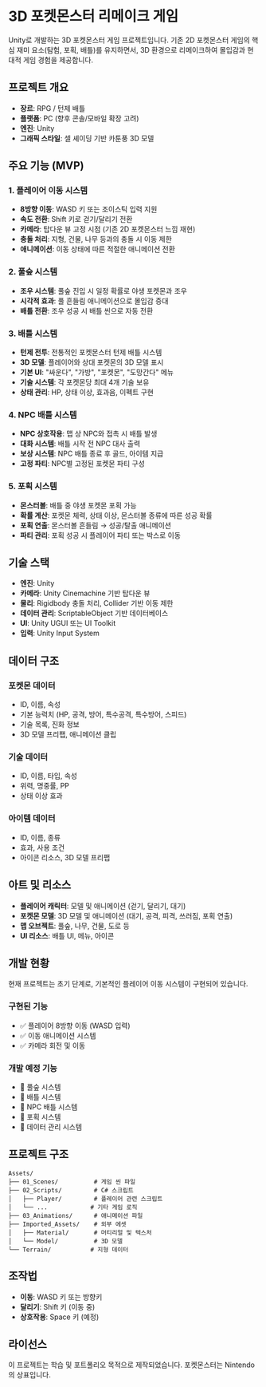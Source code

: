 # 3D 포켓몬스터 리메이크 게임

Unity로 개발하는 3D 포켓몬스터 게임 프로젝트입니다. 기존 2D 포켓몬스터 게임의 핵심 재미 요소(탐험, 포획, 배틀)를 유지하면서, 3D 환경으로 리메이크하여 몰입감과 현대적 게임 경험을 제공합니다.

## 프로젝트 개요

- **장르**: RPG / 턴제 배틀
- **플랫폼**: PC (향후 콘솔/모바일 확장 고려)
- **엔진**: Unity
- **그래픽 스타일**: 셀 셰이딩 기반 카툰풍 3D 모델

## 주요 기능 (MVP)

### 1. 플레이어 이동 시스템
- **8방향 이동**: WASD 키 또는 조이스틱 입력 지원
- **속도 전환**: Shift 키로 걷기/달리기 전환
- **카메라**: 탑다운 뷰 고정 시점 (기존 2D 포켓몬스터 느낌 재현)
- **충돌 처리**: 지형, 건물, 나무 등과의 충돌 시 이동 제한
- **애니메이션**: 이동 상태에 따른 적절한 애니메이션 전환

### 2. 풀숲 시스템
- **조우 시스템**: 풀숲 진입 시 일정 확률로 야생 포켓몬과 조우
- **시각적 효과**: 풀 흔들림 애니메이션으로 몰입감 증대
- **배틀 전환**: 조우 성공 시 배틀 씬으로 자동 전환

### 3. 배틀 시스템
- **턴제 전투**: 전통적인 포켓몬스터 턴제 배틀 시스템
- **3D 모델**: 플레이어와 상대 포켓몬의 3D 모델 표시
- **기본 UI**: "싸운다", "가방", "포켓몬", "도망간다" 메뉴
- **기술 시스템**: 각 포켓몬당 최대 4개 기술 보유
- **상태 관리**: HP, 상태 이상, 효과음, 이펙트 구현

### 4. NPC 배틀 시스템
- **NPC 상호작용**: 맵 상 NPC와 접촉 시 배틀 발생
- **대화 시스템**: 배틀 시작 전 NPC 대사 출력
- **보상 시스템**: NPC 배틀 종료 후 골드, 아이템 지급
- **고정 파티**: NPC별 고정된 포켓몬 파티 구성

### 5. 포획 시스템
- **몬스터볼**: 배틀 중 야생 포켓몬 포획 가능
- **확률 계산**: 포켓몬 체력, 상태 이상, 몬스터볼 종류에 따른 성공 확률
- **포획 연출**: 몬스터볼 흔들림 → 성공/탈출 애니메이션
- **파티 관리**: 포획 성공 시 플레이어 파티 또는 박스로 이동

## 기술 스택

- **엔진**: Unity
- **카메라**: Unity Cinemachine 기반 탑다운 뷰
- **물리**: Rigidbody 충돌 처리, Collider 기반 이동 제한
- **데이터 관리**: ScriptableObject 기반 데이터베이스
- **UI**: Unity UGUI 또는 UI Toolkit
- **입력**: Unity Input System

## 데이터 구조

### 포켓몬 데이터
- ID, 이름, 속성
- 기본 능력치 (HP, 공격, 방어, 특수공격, 특수방어, 스피드)
- 기술 목록, 진화 정보
- 3D 모델 프리팹, 애니메이션 클립

### 기술 데이터
- ID, 이름, 타입, 속성
- 위력, 명중률, PP
- 상태 이상 효과

### 아이템 데이터
- ID, 이름, 종류
- 효과, 사용 조건
- 아이콘 리소스, 3D 모델 프리팹

## 아트 및 리소스

- **플레이어 캐릭터**: 모델 및 애니메이션 (걷기, 달리기, 대기)
- **포켓몬 모델**: 3D 모델 및 애니메이션 (대기, 공격, 피격, 쓰러짐, 포획 연출)
- **맵 오브젝트**: 풀숲, 나무, 건물, 도로 등
- **UI 리소스**: 배틀 UI, 메뉴, 아이콘

## 개발 현황

현재 프로젝트는 초기 단계로, 기본적인 플레이어 이동 시스템이 구현되어 있습니다.

### 구현된 기능
- ✅ 플레이어 8방향 이동 (WASD 입력)
- ✅ 이동 애니메이션 시스템
- ✅ 카메라 회전 및 이동

### 개발 예정 기능
- 🔄 풀숲 시스템
- 🔄 배틀 시스템
- 🔄 NPC 배틀 시스템
- 🔄 포획 시스템
- 🔄 데이터 관리 시스템

## 프로젝트 구조

```
Assets/
├── 01_Scenes/          # 게임 씬 파일
├── 02_Scripts/         # C# 스크립트
│   ├── Player/         # 플레이어 관련 스크립트
│   └── ...            # 기타 게임 로직
├── 03_Animations/      # 애니메이션 파일
├── Imported_Assets/    # 외부 에셋
│   ├── Material/       # 머티리얼 및 텍스처
│   └── Model/          # 3D 모델
└── Terrain/           # 지형 데이터
```

## 조작법

- **이동**: WASD 키 또는 방향키
- **달리기**: Shift 키 (이동 중)
- **상호작용**: Space 키 (예정)

## 라이선스

이 프로젝트는 학습 및 포트폴리오 목적으로 제작되었습니다. 포켓몬스터는 Nintendo의 상표입니다.